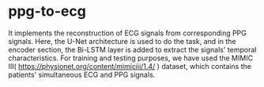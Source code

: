 # ppg-to-ecg
It implements the reconstruction of ECG signals from corresponding PPG signals. Here, the U-Net architecture is used to do the task, and in the encoder section, the Bi-LSTM layer is added to extract the signals' temporal characteristics.
For training and testing purposes, we have used the MIMIC III( https://physionet.org/content/mimiciii/1.4/ ) dataset, which contains the patients' simultaneous ECG and PPG signals.
